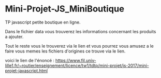 # Mini-Projet-JS_MiniBoutique
TP javascript petite boutique en ligne.

Dans le fichier data vous trouverez les informations concernant les produits a ajouter.

Tout le reste vous le trouverez via le lien et vous pourrez vous amusez a le faire vous memes les fichiers d'origines ce trouve via le lien.


voici le lien de l'énoncé : https://www.fil.univ-lille1.fr/~routier/enseignement/licence/tw1/tdtp/mini-projet/js-2017/mini-projet-javascript.html
